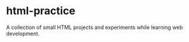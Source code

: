 # html-practice
A collection of small HTML projects and experiments while learning web development.
